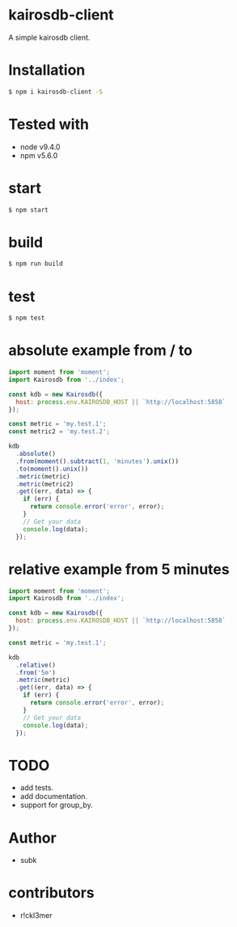 kairosdb-client
===============

A simple kairosdb client.

# Installation
```bash
$ npm i kairosdb-client -S
```

# Tested with

* node v9.4.0
* npm v5.6.0

# start
```bash
$ npm start
```

# build
```bash
$ npm run build
```

# test
```bash
$ npm test
```

# absolute example from / to
```javascript
import moment from 'moment';
import Kairosdb from '../index';

const kdb = new Kairosdb({
  host: process.env.KAIROSDB_HOST || `http://localhost:5858`
});

const metric = 'my.test.1';
const metric2 = 'my.test.2';

kdb
  .absolute()
  .from(moment().subtract(1, 'minutes').unix())
  .to(moment().unix())
  .metric(metric)
  .metric(metric2)
  .get((err, data) => {
    if (err) {
      return console.error('error', error);
    }
    // Get your data
    console.log(data);
  });
```

# relative example from 5 minutes
```javascript
import moment from 'moment';
import Kairosdb from '../index';

const kdb = new Kairosdb({
  host: process.env.KAIROSDB_HOST || `http://localhost:5858`
});

const metric = 'my.test.1';

kdb
  .relative()
  .from('5m')
  .metric(metric)
  .get((err, data) => {
    if (err) {
      return console.error('error', error);
    }
    // Get your data
    console.log(data);
  });
```

# TODO
* add tests.
* add documentation.
* support for group_by.

# Author
* subk

# contributors
* r!ckl3mer
